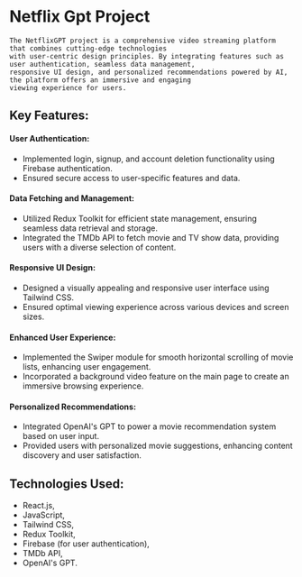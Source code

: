 # Netflix Gpt Project
    The NetflixGPT project is a comprehensive video streaming platform that combines cutting-edge technologies
    with user-centric design principles. By integrating features such as user authentication, seamless data management,
    responsive UI design, and personalized recommendations powered by AI, the platform offers an immersive and engaging
    viewing experience for users.


## Key Features:
  #### User Authentication:
   - Implemented login, signup, and account deletion functionality using Firebase authentication.
   - Ensured secure access to user-specific features and data.

  #### Data Fetching and Management:  
- Utilized Redux Toolkit for efficient state management, ensuring seamless data retrieval and storage.
- Integrated the TMDb API to fetch movie and TV show data, providing users with a diverse selection of content.

####  Responsive UI Design:
- Designed a visually appealing and responsive user interface using Tailwind CSS.
- Ensured optimal viewing experience across various devices and screen sizes.

#### Enhanced User Experience:
- Implemented the Swiper module for smooth horizontal scrolling of movie lists, enhancing user engagement.
- Incorporated a background video feature on the main page to create an immersive browsing experience.

 #### Personalized Recommendations:
- Integrated OpenAI's GPT to power a movie recommendation system based on user input.
- Provided users with personalized movie suggestions, enhancing content discovery and user satisfaction.

## Technologies Used:
- React.js, 
- JavaScript,
- Tailwind CSS,
- Redux Toolkit,
- Firebase (for user authentication),
- TMDb API,
- OpenAI's GPT.
